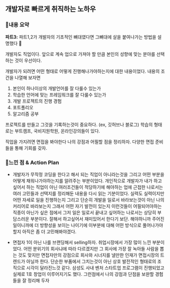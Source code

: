 ## 개발자로 빠르게 취직하는 노하우

### 📌내용 요약
**파트3:** 파트1,2가 개발자의 기초적인 뼈대였다면 그뼈대에 살을 붙여나가는 방법을 설명했다  🚀

개발자도 직업이다. 앞으로 계속 업으로 가져야 할 만큼 본인의 성향에 맞는 분야를 선택하는 것이 우선이다.

개발자가 되려면 어떤 형태로 어떻게 진행해나가야하는지에 대한 내용이었다.
내용의 조건을 나열해 보자면

1. 본인이 하나이상의 개발언어를 잘 다룰수 있는가
2. 학습한 언어에 맞는 프레임워크를 잘 다룰수 있는가
3. 개발 프로젝트의 진행 경험
4. 포트폴리오
5. 알고리즘 공부

프로젝트를 만들고 그것을 기록하는것이 중요하다. (ex, 깃허브나 블로그)
학습의 형태로는 부트캠프, 국비지원학원, 온라인강의들이 있다.

직업을 가지려면 면접을 봐야한다
나의 강점과 어필할 점을 정리하자. 다양한 면접 준비들을 통해 기회를 갖자.


### 📌느낀 점 & Action Plan

- 개발자가 무작정 코딩을 한다고 해서 되는 직업이 아니라는것을 그리고 어떤 부분을 어떻게 채워나가야하는지를 알려주는 부분이었다.
개인적으로 개발자가 내가 하고싶어서 하는 직업이 아닌 여러조건들이 적당하기에 해야하는 업에 근접한 나로서는 여러 고민들과 선택지를 정리해둔 내용을 다시 읽는 기분이었다.
실력도 실력이지만 어떤 자세로 일을 진행하는지 그리고 단순히 개발을 일로서 바라보는것이 아닌 나의 커리어로 바라보는지 그래서 어떤 자기 발전이 있는지 이런것들이 어필되어야하는 직종이 아닌가 싶은 점에서 그저 일은 일로서 끝내고 싶어하는 나로서는 상당히 부담스러운 부분이다. 잘해서 하고싶어서 재미있어서 한다기 보단. 해야하니까 주어진 일이니까에 더 방향성을 보이는 나이기에 이부분에 대해 어떤 방식으로 풀어나가야 할지 아직은 좀 더 고민해봐야겠다.

- 면접자 1이 아닌 나를 브랜딩해서 selling하자. 취업시장에서 가장 많이 느낀 부분이었다. 어떤 분위기의 회사냐에 따라 다르겠지만 그 회사에 가장 잘 녹아들 사람을 뽑는 것도 맞지만 면접자만의 강점으로 회사와 시너지를 낼만한 인재가 면접시장의 트렌드가 아닐까 한다. 단순한 부품에서 그치는것이 아닌 상호 발전적인 형태로의 조직으로 시각이 달라진느것 같다. 삼성도 사내 벤처 스타트업 프로그램이 진행되었고 실제로 1호 창업이 이루어지기도 했다. 그런점에서 나의 강점과 단점을 보완할 경험들을 잘 정리해 두자
